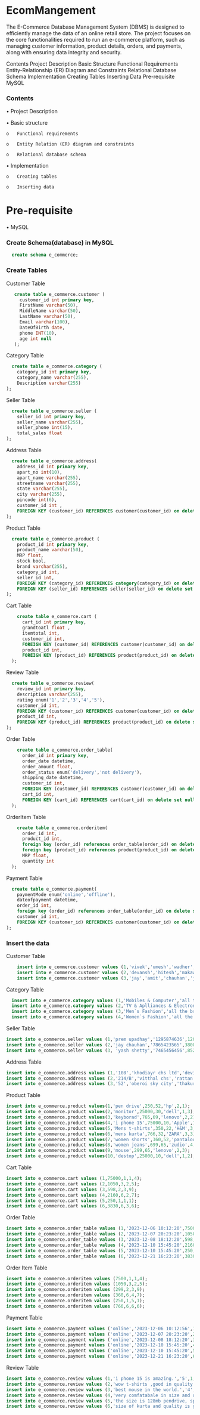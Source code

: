 # EcomMangement
The E-Commerce Database Management System (DBMS) is designed to efficiently manage the data of an online retail store. The project focuses on the core functionalities required to run an e-commerce platform, such as managing customer information, product details, orders, and payments, along with ensuring data integrity and security.


Contents
Project Description
Basic Structure
Functional Requirements
Entity-Relationship (ER) Diagram and Constraints
Relational Database Schema
Implementation
Creating Tables
Inserting Data
Pre-requisite
MySQL

### Contents
  •	Project Description
  
  •	Basic structure
  
    o	Functional requirements
    
    o	Entity Relation (ER) diagram and constraints
    
    o	Relational database schema
    
  •	Implementation
  
    o	Creating tables
    
    o	Inserting data
    
# Pre-requisite
  •	MySQL


### Create Schema(database) in MySQL
```sql
  create schema e_commerce;
```
### Create Tables

  Customer Table
 
 ```sql
    create table e_commerce.customer (
      customer_id int primary key,
      FirstName varchar(50),
      MiddleName varchar(50),
      LastName varchar(50),
      Email varchar(100),
      DateOfBirth date,
      phone INT(10),
      age int null
    );

 ```
  Category Table
  
  ```sql
    create table e_commerce.category (
      category_id int primary key,
      category_name varchar(255),
      Description varchar(255)
  );
```
  Seller Table
  
  ```sql
    create table e_commerce.seller (
      seller_id int primary key,
      seller_name varchar(255),
      seller_phone int(15),
      total_sales float
  );
```
  Address Table
  
  ```sql
    create table e_commerce.address(
      address_id int primary key,
      apart_no int(10),
      apart_name varchar(255),
      streetname varchar(255),
      state varchar(255),
      city varchar(255),
      pincode int(6),
      customer_id int ,
      FOREIGN KEY (customer_id) REFERENCES customer(customer_id) on delete cascade on update no action
  );
```
  Product Table
  
  ```sql
    create table e_commerce.product (
      product_id int primary key,
      product_name varchar(50),
      MRP float,
      stock bool,
      brand varchar(255),
      category_id int,
      seller_id int,
      FOREIGN KEY (category_id) REFERENCES category(category_id) on delete set null on update no action,
      FOREIGN KEY (seller_id) REFERENCES seller(seller_id) on delete set null on update no action
  );
```
  Cart Table
  
```sql
    create table e_commerce.cart (
      cart_id int primary key,
      grandtoatl float ,
      itemtotal int,
      customer_id int,
      FOREIGN KEY (customer_id) REFERENCES customer(customer_id) on delete set null on update no action,
      product_id int,
      FOREIGN KEY (product_id) REFERENCES product(product_id) on delete set null on update no action
  );
```
  Review Table
  
  ```sql
    create table e_commerce.review(
      review_id int primary key,
      description varchar(255),
      rating enum('1','2','3','4','5'),
      customer_id int,
      FOREIGN KEY (customer_id) REFERENCES customer(customer_id) on delete set null on update no action,
      product_id int,
      FOREIGN KEY (product_id) REFERENCES product(product_id) on delete set null on update no action
);
```
  Order Table
  
```sql
    create table e_commerce.order_table(
      order_id int primary key,
      order_date datetime,
      order_amount float,
      order_status enum('delivery','not delivery'),
      shipping_date datetime,
      customer_id int,
      FOREIGN KEY (customer_id) REFERENCES customer(customer_id) on delete set null on update no action,
      cart_id int,
      FOREIGN KEY (cart_id) REFERENCES cart(cart_id) on delete set null on update no action
  );
```

  OrderItem Table

```sql
    create table e_commerce.orderitem(
      order_id int,
      product_id int,
      foreign key (order_id) references order_table(order_id) on delete set null on update no action,
      foreign key (product_id) references product(product_id) on delete set null on update no action,
      MRP float,
      quantity int
  );
```

  Payment Table

  ```sql
    create table e_commerce.payment(
      paymentMode enum('online','offline'),
      dateofpayment datetime,
      order_id int,
      foreign key (order_id) references order_table(order_id) on delete set null on update no action,
      customer_id int,
      FOREIGN KEY (customer_id) REFERENCES customer(customer_id) on delete set null on update no action
  );	
```

### Insert the data

  Customer Table
  ```sql
      insert into e_commerce.customer values (1,'vivek','umesh','wadher','wadhervivek6904@gmail.com','2004-09-06',2147483647,0);
      insert into e_commerce.customer values (2,'devansh','hitesh','makawana','devansh@gmail.com','2004-05-23',2147483647,0);
      insert into e_commerce.customer values (3,'jay','amit','chauhan','jay@gmail.com','2004-05-02',2147483647,0);
```

  Category Table
  
  ```sql
    insert into e_commerce.category values (1,'Mobiles & Computer','all the brands are there like phone, tablets, PC, Desktop '); 
    insert into e_commerce.category values (2,'TV & Aplliances & Electronics','all the brands are there like tv smart, tv oled, mixer and many more'); 
    insert into e_commerce.category values (3,'Men`s Fashion','all the brands are there like t-Shirts, jeans, shirts,etc'); 
    insert into e_commerce.category values (4,'Women`s Fashion','all the brands are there like shorts,one pic, kurti, t-shirt,jeans,etc');
```

  Seller Table
  
  ```sql
  insert into e_commerce.seller values (1,'prem upadhay','1295874636',12000.75);  
  insert into e_commerce.seller values (2,'jay chauhan','7865423565',38000.20);  
  insert into e_commerce.seller values (3, 'yash shetty','7465456456',8529.23);
```

  Address Table

  ```sql
insert into e_commerce.address values (1,'108','khodiayr chs ltd','devipada borivali east','maharsahtra','mumbai','400066',1);
insert into e_commerce.address values (2,'214/B','vitthal chs','rattan nagar kandivali east','maharsahtra','mumbai','400801',2);
insert into e_commerce.address values (3,'52','oberoi sky city','thakur complex malad east','maharsahtra','mumbai','400526',3);
```

  Product Table
  
```sql
insert into e_commerce.product values(1,'pen drive',250,52,'hp',2,1);
insert into e_commerce.product values(2,'monitor',25000,30,'dell',1,3);
insert into e_commerce.product values(3,'keyborad',765,69,'lenovo',2,2);
insert into e_commerce.product values(4,'i phone 15',75000,10,'Apple',1,2);
insert into e_commerce.product values(5,'Mens t-shirts',350,22,'H&M',3,1);
insert into e_commerce.product values(6,'mens kurta',766,32,'ZARA',3,3);
insert into e_commerce.product values(7,'women shorts',360,52,'pantaloom',4,2);
insert into e_commerce.product values(8,'women jeans',699,65,'zudio',4,1);
insert into e_commerce.product values(9,'mouse',299,65,'lenovo',2,3);
insert into e_commerce.product values(10,'destop',25000,10,'dell',1,2);
```

  Cart Table

```sql
insert into e_commerce.cart values (1,75000,1,1,4); 
insert into e_commerce.cart values (2,1050,3,2,5); 
insert into e_commerce.cart values (3,598,2,3,9); 
insert into e_commerce.cart values (4,2160,6,2,7); 
insert into e_commerce.cart values (5,250,1,1,1); 
insert into e_commerce.cart values (6,3830,6,3,6); 
```

  Order Table

```sql
insert into e_commerce.order_table values (1,'2023-12-06 10:12:20',75000,'delivery','2023-12-09 09:25:02',1,1); 
insert into e_commerce.order_table values (2,'2023-12-07 20:23:20',1050,'delivery','2023-12-12 05:29:02',2,2); 
insert into e_commerce.order_table values (3,'2023-12-08 18:12:20',598,'delivery','2023-12-23 09:26:02',3,3); 
insert into e_commerce.order_table values (4,'2023-12-10 15:45:20',2160,'delivery','2023-12-15 11:26:02',2,4); 
insert into e_commerce.order_table values (5,'2023-12-10 15:45:20',250,'delivery','2023-12-15 11:26:02',1,5); 
insert into e_commerce.order_table values (6,'2023-12-21 16:23:20',3830,'delivery','2023-12-29 11:35:09',3,6); ****
```

  Order Item Table

```sql
insert into e_commerce.orderitem values (7500,1,1,4);
insert into e_commerce.orderitem values (1050,3,2,5);
insert into e_commerce.orderitem values (299,2,3,9);
insert into e_commerce.orderitem values (360,6,4,7);
insert into e_commerce.orderitem values (250,1,5,1);
insert into e_commerce.orderitem values (766,6,6,6);
```

  Payment Table

```sql
insert into e_commerce.payment values ('online','2023-12-06 10:12:56',1,1,1);
insert into e_commerce.payment values ('online','2023-12-07 20:23:20',2,2,2);
insert into e_commerce.payment values ('online','2023-12-08 18:12:20',3,3,3);
insert into e_commerce.payment values ('online','2023-12-10 15:45:20',4,2,4);
insert into e_commerce.payment values ('online','2023-12-10 15:45:20',5,1,5);
insert into e_commerce.payment values ('online','2023-12-21 16:23:20',6,3,6);
```

Review Table

```sql
insert into e_commerce.review values (1,'i phone 15 is amazing.','5',1,4);
insert into e_commerce.review values (2,'wow t-shirts ,good in quality.','3',2,5);
insert into e_commerce.review values (3,'best mouse in the world.','4',3,9);
insert into e_commerce.review values (4,'very comfatabale in size and quality.','4',2,7);
insert into e_commerce.review values (5,'the size is 128mb pendrive, speed is good.','5',1,1);
insert into e_commerce.review values (6,'size of kurta and quality is good','2',3,6);
```



